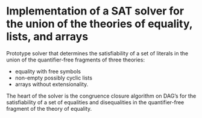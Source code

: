 # Implementation of a SAT solver for the union of the theories of equality, lists, and arrays

Prototype solver that determines the satisfiability of a set of literals in the union of the quantifier-free fragments of three theories: 

- equality with free symbols
- non-empty possibly cyclic lists
- arrays without extensionality.

<p>
The heart of the solver is the congruence closure algorithm on DAG’s for the satisfiability of a set of equalities and disequalities in the quantifier-free fragment of the theory of equality. 
</p>
